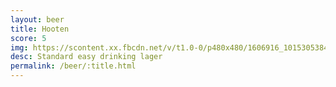 ```yaml
---
layout: beer
title: Hooten
score: 5
img: https://scontent.xx.fbcdn.net/v/t1.0-0/p480x480/1606916_10153053840543745_4428133737928836956_n.jpg?oh=02c5ef575b8df252ccc82a7d2864f043&oe=5865AA55
desc: Standard easy drinking lager
permalink: /beer/:title.html
---
```

